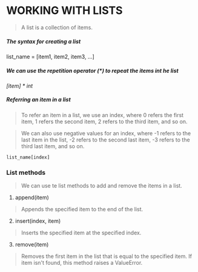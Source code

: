 # WORKING WITH LISTS
> A list is a collection of items.

##### The syntax for creating a list
list_name = [item1, item2, item3, ...]

##### We can use the repetition operator (*) to repeat the items int he list
*[item] * int*


##### Referring an item in a list
> To refer an item in a list, we use an index, where 0 refers the first item, 1 refers the second item, 2 refers to the third item, and so on.

> We can also use negative values for an index, where -1 refers to the last item in the list, -2 refers to the second last item, -3 refers to the third last item, and so on.

```
list_name[index]
```

### List methods
> We can use te list methods to add and remove the items in a list.

1. append(item)
> Appends the specified item to the end of the list.

2. insert(index, item)
> Inserts the specified item at the specified index.

3. remove(item)
> Removes the first item in the list that is equal to the specified item.
> If item isn't found, this method raises a ValueError.


